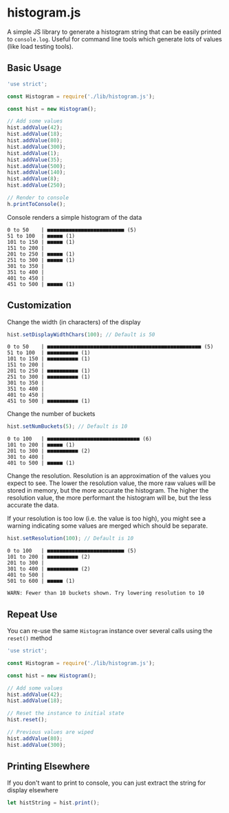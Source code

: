 # histogram.js

A simple JS library to generate a histogram string that can be easily printed to `console.log`.  Useful for command line tools which generate lots of values (like load testing tools).

## Basic Usage

```Javascript
'use strict';

const Histogram = require('./lib/histogram.js');

const hist = new Histogram();

// Add some values
hist.addValue(42);
hist.addValue(18);
hist.addValue(80);
hist.addValue(300);
hist.addValue(1);
hist.addValue(35);
hist.addValue(500);
hist.addValue(140);
hist.addValue(8);
hist.addValue(250);

// Render to console
h.printToConsole();
```

Console renders a simple histogram of the data

```
0 to 50    | ■■■■■■■■■■■■■■■■■■■■■■■■■ (5)
51 to 100  | ■■■■■ (1)
101 to 150 | ■■■■■ (1)
151 to 200 |
201 to 250 | ■■■■■ (1)
251 to 300 | ■■■■■ (1)
301 to 350 |
351 to 400 |
401 to 450 |
451 to 500 | ■■■■■ (1)
```

## Customization

Change the width (in characters) of the display

```Javascript
hist.setDisplayWidthChars(100); // Default is 50
```

```
0 to 50    | ■■■■■■■■■■■■■■■■■■■■■■■■■■■■■■■■■■■■■■■■■■■■■■■■■■ (5)
51 to 100  | ■■■■■■■■■■ (1)
101 to 150 | ■■■■■■■■■■ (1)
151 to 200 |
201 to 250 | ■■■■■■■■■■ (1)
251 to 300 | ■■■■■■■■■■ (1)
301 to 350 |
351 to 400 |
401 to 450 |
451 to 500 | ■■■■■■■■■■ (1)
```

Change the number of buckets

```Javascript
hist.setNumBuckets(5); // Default is 10
```

```
0 to 100   | ■■■■■■■■■■■■■■■■■■■■■■■■■■■■■■ (6)
101 to 200 | ■■■■■ (1)
201 to 300 | ■■■■■■■■■■ (2)
301 to 400 |
401 to 500 | ■■■■■ (1)
```


Change the resolution.  Resolution is an approximation of the values you expect to see.  The lower the resolution value, the more raw values will 
be stored in memory, but the more accurate the histogram.  The higher the resolution value, the more performant the histogram will be, but the less 
accurate the data.

If your resolution is too low (i.e. the value is too high), you might see a warning indicating some values are merged which should be separate.

```Javascript
hist.setResolution(100); // Default is 10
```

```
0 to 100   | ■■■■■■■■■■■■■■■■■■■■■■■■■ (5)
101 to 200 | ■■■■■■■■■■ (2)
201 to 300 |
301 to 400 | ■■■■■■■■■■ (2)
401 to 500 |
501 to 600 | ■■■■■ (1)

WARN: Fewer than 10 buckets shown. Try lowering resolution to 10
```

## Repeat Use
You can re-use the same `Histogram` instance over several calls using the `reset()` method

```Javascript
'use strict';

const Histogram = require('./lib/histogram.js');

const hist = new Histogram();

// Add some values
hist.addValue(42);
hist.addValue(18);

// Reset the instance to initial state
hist.reset();

// Previous values are wiped
hist.addValue(80);
hist.addValue(300);
```

## Printing Elsewhere
If you don't want to print to console, you can just extract the string for display elsewhere

```Javascript
let histString = hist.print();
```